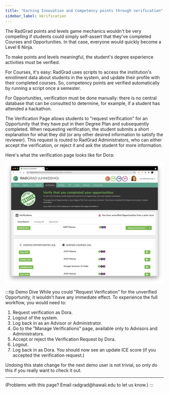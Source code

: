 ```yaml
---
title: "Earning Innovation and Competency points through verification"
sidebar_label: Verification
---
```


The RadGrad points and levels game mechanics wouldn't be very compelling if students could simply self-assert that they've completed Courses and Opportunities. In that case, everyone would quickly become a Level 6 Ninja.

To make points and levels meaningful, the student's degree experience activities must be verified.

For Courses, it's easy: RadGrad uses scripts to access the institution's enrollment data about students in the system, and update their profile with their completed courses. So, competency points are verified automatically by running a script once a semester.

For Opportunities, verification must be done manually: there is no central database that can be consulted to determine, for example, if a student has attended a hackathon.

The Verification Page allows students to "request verification" for an Opportunity that they have put in their Degree Plan and subsequently completed.  When requesting verification, the student submits a short explanation for what they did (or any other desired information to satisfy the reviewer).  This request is routed to RadGrad Administrators, who can either accept the verification, or reject it and ask the student for more information.

Here's what the verification page looks like for Dora:

![](/img/user-guide/demo/verification.png)

:::tip Demo Dive
While you could "Request Verification" for the unverified Opportunity, it wouldn't have any immediate effect.  To experience the full workflow, you would need to:

1. Request verification as Dora.
2. Logout of the system.
3. Log back in as an Advisor or Administrator.
4. Go to the "Manage Verifications" page, available only to Advisors and Administrators.
5. Accept or reject the Verification Request by Dora.
6. Logout.
7. Log back in as Dora. You should now see an update ICE score (if you accepted the verification request.)

Undoing this state change for the next demo user is not trivial, so only do this if you really want to check it out.

<hr/>
(Problems with this page? Email radgrad@hawaii.edu to let us know.)
:::




